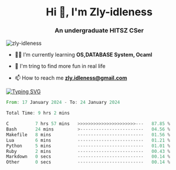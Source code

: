 <h1 align="center">Hi 👋, I'm Zly-idleness</h1>

<h3 align="center">An undergraduate HITSZ CSer</h3>

<p align="left"> <img src="https://komarev.com/ghpvc/?username=zly-idleness&label=Profile%20views&color=0e75b6&style=flat" alt="zly-idleness" /> </p>


- 👨‍💻 I’m currently learning **OS,DATABASE System, Ocaml**

- 🌱 I'm tring to find more fun in real life

- 📫 How to reach me **zly.idleness@gmail.com**



[![Typing SVG](https://readme-typing-svg.herokuapp.com?font=Fira+Code&pause=1000&width=435&lines=I+Maybe+Slow)](https://git.io/typing-svg)


<!--START_SECTION:waka-->

```rust
From: 17 January 2024 - To: 24 January 2024

Total Time: 9 hrs 2 mins

C          7 hrs 57 mins   >>>>>>>>>>>>>>>>>>>>>>---   87.85 %
Bash       24 mins         >------------------------   04.56 %
Makefile   8 mins          -------------------------   01.56 %
Lua        6 mins          -------------------------   01.21 %
Python     5 mins          -------------------------   01.01 %
Ruby       2 mins          -------------------------   00.43 %
Markdown   0 secs          -------------------------   00.14 %
Other      0 secs          -------------------------   00.14 %
```

<!--END_SECTION:waka-->


